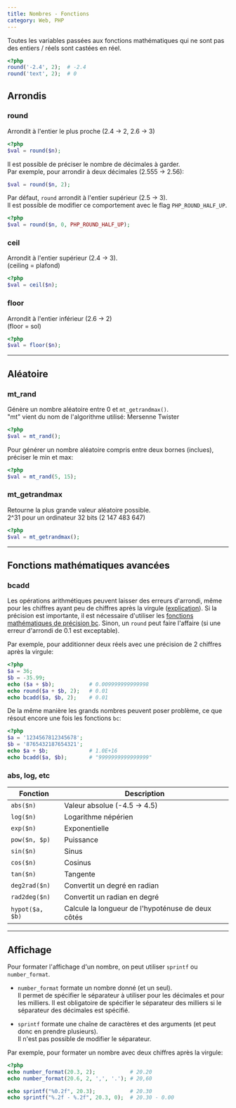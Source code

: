 ```yaml
---
title: Nombres - Fonctions
category: Web, PHP
---
```


Toutes les variables passées aux fonctions mathématiques qui ne sont pas des entiers / réels sont castées en réel.

``` php
<?php
round('-2.4', 2);  # -2.4
round('text', 2);  # 0
```

## Arrondis

### round

Arrondit à l'entier le plus proche (2.4 &rarr; 2, 2.6 &rarr; 3)

``` php
<?php
$val = round($n);
```

Il est possible de préciser le nombre de décimales à garder.  
Par exemple, pour arrondir à deux décimales (2.555 &rarr; 2.56):

``` php
$val = round($n, 2);
```

Par défaut, `round` arrondit à l'entier supérieur (2.5 &rarr; 3).  
Il est possible de modifier ce comportement avec le flag `PHP_ROUND_HALF_UP`.

``` php
<?php
$val = round($n, 0, PHP_ROUND_HALF_UP);
```

### ceil

Arrondit à l'entier supérieur (2.4 &rarr; 3).  
(ceiling = plafond)

``` php
<?php
$val = ceil($n);
```


### floor

Arrondit à l'entier inférieur (2.6 &rarr; 2)  
(floor = sol)

``` php
<?php
$val = floor($n);
```


---

## Aléatoire

### mt_rand

Génère un nombre aléatoire entre 0 et `mt_getrandmax()`.  
"mt" vient du nom de l'algorithme utilisé: Mersenne Twister

``` php
<?php
$val = mt_rand();
```

Pour générer un nombre aléatoire compris entre deux bornes (inclues), préciser le min et max:

``` php
<?php
$val = mt_rand(5, 15);
```

### mt_getrandmax

Retourne la plus grande valeur aléatoire possible.  
2^31 pour un ordinateur 32 bits (2 147 483 647)

``` php
<?php
$val = mt_getrandmax();
```

---

## Fonctions mathématiques avancées

### bcadd

Les opérations arithmétiques peuvent laisser des erreurs d'arrondi, même pour les chiffres ayant peu de chiffres après la virgule ([explication](http://floating-point-gui.de/basic/)). Si la précision est importante, il est nécessaire d'utiliser les [fonctions mathématiques de précision bc](http://php.net/manual/fr/ref.bc.php). Sinon, un `round` peut faire l'affaire (si une erreur d'arrondi de 0.1 est exceptable).

Par exemple, pour additionner deux réels avec une précision de 2 chiffres après la virgule:

``` php
<?php
$a = 36;
$b = -35.99;
echo ($a + $b);           # 0.009999999999998
echo round($a + $b, 2);   # 0.01
echo bcadd($a, $b, 2);    # 0.01
```

De la même manière les grands nombres peuvent poser problème, ce que résout encore une fois les fonctions `bc`:

``` php
<?php
$a = '1234567812345678';
$b = '8765432187654321';
echo $a + $b;             # 1.0E+16
echo bcadd($a, $b);       # "9999999999999999"
```

### abs, log, etc

| Fonction        | Description
|---              |---
| `abs($n)`       | Valeur absolue (-4.5 &rarr; 4.5)
| `log($n)`       | Logarithme népérien
| `exp($n)`       | Exponentielle
| `pow($n, $p)`   | Puissance
| `sin($n)`       | Sinus
| `cos($n)`       | Cosinus
| `tan($n)`       | Tangente
| `deg2rad($n)`   | Convertit un degré en radian
| `rad2deg($n)`   | Convertit un radian en degré
| `hypot($a, $b)` | Calcule la longueur de l'hypoténuse de deux côtés

---

## Affichage

Pour formater l'affichage d'un nombre, on peut utiliser `sprintf` ou `number_format`.

* `number_format` formate un nombre donné (et un seul).  
  Il permet de spécifier le séparateur à utiliser pour les décimales et pour les milliers. Il est obligatoire de spécifier le séparateur des milliers si le séparateur des décimales est spécifié.

* `sprintf` formate une chaîne de caractères et des arguments (et peut donc en prendre plusieurs).  
  Il n'est pas possible de modifier le séparateur.

Par exemple, pour formater un nombre avec deux chiffres après la virgule:

``` php
<?php
echo number_format(20.3, 2);           # 20.20
echo number_format(20.6, 2, ',', '.'); # 20,60

echo sprintf("%0.2f", 20.3);           # 20.30
echo sprintf("%.2f - %.2f", 20.3, 0);  # 20.30 - 0.00
```